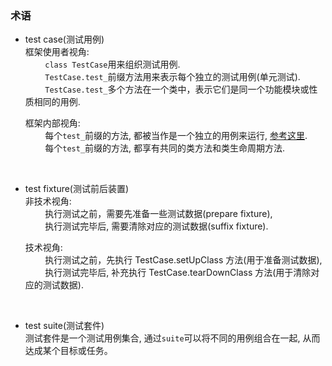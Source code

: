 ### 术语
- test case(测试用例)  
  框架使用者视角:  
  &nbsp; &nbsp; &nbsp; &nbsp; `class TestCase`用来组织测试用例.  
  &nbsp; &nbsp; &nbsp; &nbsp; `TestCase.test_`前缀方法用来表示每个独立的测试用例(单元测试).  
  &nbsp; &nbsp; &nbsp; &nbsp; `TestCase.test_`多个方法在一个类中，表示它们是同一个功能模块或性质相同的用例.  
  
  框架内部视角:  
  &nbsp; &nbsp; &nbsp; &nbsp; 每个`test_`前缀的方法, 都被当作是一个独立的用例来运行, [参考这里](https://github.com/zhengtong0898/source-decode/blob/main/unittest/unittest-1.0/loader.py#L124).  
  &nbsp; &nbsp; &nbsp; &nbsp; 每个`test_`前缀的方法, 都享有共同的类方法和类生命周期方法.
  
&nbsp;  
- test fixture(测试前后装置)  
  非技术视角:   
  &nbsp; &nbsp; &nbsp; &nbsp; 执行测试之前，需要先准备一些测试数据(prepare fixture),   
  &nbsp; &nbsp; &nbsp; &nbsp; 执行测试完毕后, 需要清除对应的测试数据(suffix fixture).      
  
  技术视角:   
  &nbsp; &nbsp; &nbsp; &nbsp; 执行测试之前，先执行 TestCase.setUpClass 方法(用于准备测试数据),   
  &nbsp; &nbsp; &nbsp; &nbsp; 执行测试完毕后, 补充执行 TestCase.tearDownClass 方法(用于清除对应的测试数据).  
  
&nbsp;  
- test suite(测试套件)  
  测试套件是一个测试用例集合, 通过`suite`可以将不同的用例组合在一起, 从而达成某个目标或任务。  
